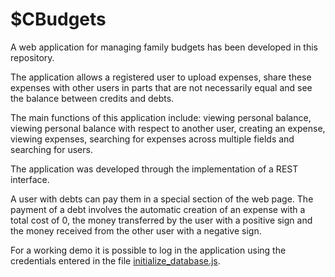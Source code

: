 # $CBudgets

A web application for managing family budgets has been developed in this repository.

The application allows a registered user to upload expenses, share these expenses with other users in parts that are not necessarily equal and see the balance between credits and debts.

The main functions of this application include: viewing personal balance, viewing personal balance with respect to another user, creating an expense, viewing expenses, searching for expenses across multiple fields and searching for users.

The application was developed through the implementation of a REST interface.

A user with debts can pay them in a special section of the web page. The payment of a debt involves the automatic creation of an expense with a total cost of 0, the money transferred by the user with a positive sign and the money received from the other user with a negative sign.

For a working demo it is possible to log in the application using the credentials entered in the file [initialize_database.js](https://github.com/simonecossaro/SCBudgets/blob/main/cossaro_simone_app/app/initialize_database.js).
